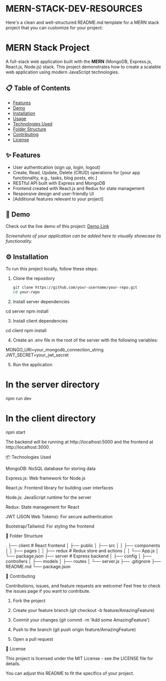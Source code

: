# MERN-STACK-DEV-RESOURCES

Here's a clean and well-structured README.md template for a MERN stack project that you can customize for your project:

# MERN Stack Project

A full-stack web application built with the **MERN** (MongoDB, Express.js, React.js, Node.js) stack. This project demonstrates how to create a scalable web application using modern JavaScript technologies.

## 📋 Table of Contents

- [Features](#-features)
- [Demo](#-demo)
- [Installation](#-installation)
- [Usage](#-usage)
- [Technologies Used](#-technologies-used)
- [Folder Structure](#-folder-structure)
- [Contributing](#-contributing)
- [License](#-license)

## ✨ Features

- User authentication (sign up, login, logout)
- Create, Read, Update, Delete (CRUD) operations for [your app functionality, e.g., tasks, blog posts, etc.]
- RESTful API built with Express and MongoDB
- Frontend created with React.js and Redux for state management
- Responsive design and user-friendly UI
- [Additional features relevant to your project]

## 🚀 Demo

Check out the live demo of this project: [Demo Link](https://your-demo-link.com)

_Screenshots of your application can be added here to visually showcase its functionality._

## ⚙️ Installation

To run this project locally, follow these steps:

1. Clone the repository
   ```bash
   git clone https://github.com/your-username/your-repo.git
   cd your-repo

2. Install server dependencies

cd server
npm install


3. Install client dependencies

cd client
npm install


4. Create an .env file in the root of the server with the following variables:

MONGO_URI=your_mongodb_connection_string
JWT_SECRET=your_jwt_secret


5. Run the application

# In the server directory
npm run dev

# In the client directory
npm start



The backend will be running at http://localhost:5000 and the frontend at http://localhost:3000.

📦 Technologies Used

MongoDB: NoSQL database for storing data

Express.js: Web framework for Node.js

React.js: Frontend library for building user interfaces

Node.js: JavaScript runtime for the server

Redux: State management for React

JWT (JSON Web Tokens): For secure authentication

Bootstrap/Tailwind: For styling the frontend


📁 Folder Structure

.
├── client                  # React frontend
│   ├── public
│   ├── src
│   │   ├── components
│   │   ├── pages
│   │   ├── redux           # Redux store and actions
│   │   └── App.js
│   └── package.json
├── server                  # Express backend
│   ├── config
│   ├── controllers
│   ├── models
│   ├── routes
│   └── server.js
├── .gitignore
├── README.md
└── package.json

🤝 Contributing

Contributions, issues, and feature requests are welcome! Feel free to check the issues page if you want to contribute.

1. Fork the project


2. Create your feature branch (git checkout -b feature/AmazingFeature)


3. Commit your changes (git commit -m 'Add some AmazingFeature')


4. Push to the branch (git push origin feature/AmazingFeature)


5. Open a pull request



📜 License

This project is licensed under the MIT License - see the LICENSE file for details.

You can adjust this README to fit the specifics of your project.

